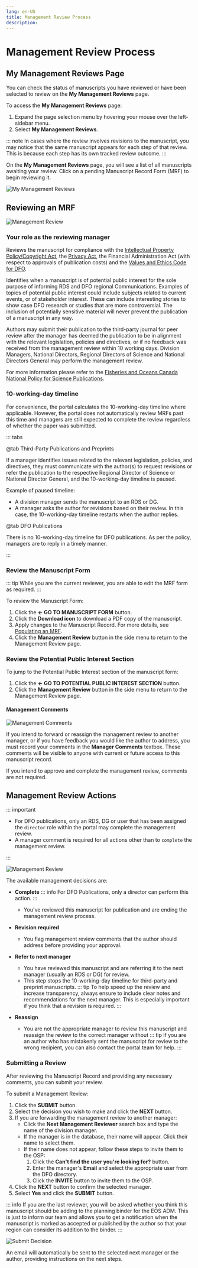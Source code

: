 ```yaml
---
lang: en-US
title: Management Review Process
description:
---
```


# Management Review Process

## My Management Reviews Page

You can check the status of manuscripts you have reviewed or have been selected to review on the **My Management Reviews** page.

To access the **My Management Reviews** page:

1. Expand the page selection menu by hovering your mouse over the left-sidebar menu.
2. Select **My Management Reviews**.

::: note
In cases where the review involves revisions to the manuscript, you may notice
that the same manuscript appears for each step of that review. This is because
each step has its own tracked review outcome.
:::

On the **My Management Reviews** page, you will see a list of all manuscripts awaiting your review. Click on a pending Manuscript Record Form (MRF) to begin reviewing it.

![My Management Reviews](/images/publication-process/my_management_reviews.png)

## Reviewing an MRF

![Management Review](/images/publication-process/management_review.png)

### Your role as the reviewing manager
Reviews the manuscript for compliance with the [Intellectual Property Policy/Copyright Act](https://www.dfo-mpo.gc.ca/terms-avis/copyright-droits-eng.htm), the [Privacy Act](https://www.priv.gc.ca/en/privacy-topics/privacy-laws-in-canada/the-privacy-act/pa_brief/), the Financial Administration Act (with respect to approvals of publication costs) and the [Values and Ethics Code for DFO](https://www.dfo-mpo.gc.ca/reports-rapports/vicr-virc/vicr-virc2012-eng.htm).

Identifies when a manuscript is of potential public interest for the sole purpose of informing RDS and DFO regional Communications. Examples of topics of potential public interest could include subjects related to current events, or of stakeholder interest. These can include interesting stories to show case DFO research or studies that are more controversial. The inclusion of potentially sensitive material will never prevent the publication of a manuscript in any way.

Authors may submit their publication to the third-party journal for peer review after the manager has deemed the publication to be in alignment with the relevant legislation, policies and directives, or if no feedback was received from the management review within 10 working days. Division Managers, National Directors, Regional Directors of Science and National Directors General may perform the management review.

For more information please refer to the [Fisheries and Oceans Canada National Policy for Science Publications](https://www.dfo-mpo.gc.ca/about-notre-sujet/publications/science/policy-politique/index-eng.html).

### 10-working-day timeline

For convenience, the portal calculates the 10-working-day timeline where applicable. However, the portal does not automatically review MRFs past this time and managers are still expected to complete the review regardless of whether the paper was submitted.

::: tabs

@tab Third-Party Publications and Preprints

If a manager identifies issues related to the relevant legislation, policies, and directives, they must communicate with the author(s) to request revisions or refer the publication to the respective Regional Director of Science or National Director General, and the 10-working-day timeline is paused.

Example of paused timeline:

- A division manager sends the manuscript to an RDS or DG.
- A manager asks the author for revisions based on their review. In this case, the 10-working-day timeline restarts when the author replies.

@tab DFO Publications

There is no 10-working-day timeline for DFO publications. As per the policy, managers are to reply in a timely manner.

:::

### Review the Manuscript Form

::: tip
While you are the current reviewer, you are able to edit the MRF form as required.
:::

To review the Manuscript Form:

1. Click the **<- GO TO MANUSCRIPT FORM** button.
2. Click the **Download icon** to download a PDF copy of the manuscript.
3. Apply changes to the Manuscript Record. For more details, see [Populating an MRF](/en/publication-process/manuscript-record-form.md).
4. Click the **Management Review** button in the side menu to return to the Management Review page.

### Review the Potential Public Interest Section

To jump to the Potential Public Interest section of the manuscript form:

1. Click the **<- GO TO POTENTIAL PUBLIC INTEREST SECTION** button.
2. Click the **Management Review** button in the side menu to return to the Management Review page.

#### Management Comments

![Management Comments](/images/publication-process/management_comments.png)

If you intend to forward or reassign the management review to another manager, or if you have feedback you would like the author to address, you must record your comments in the **Manager Comments** textbox. These comments will be visible to anyone with current or future access to this manuscript record.

If you intend to approve and complete the management review, comments are not required.

## Management Review Actions

::: important

- For DFO publications, only an RDS, DG or user that has been assigned the `director` role within the portal may complete the management review.
- A manager comment is required for all actions other than to `complete` the management review.

:::


![Management Review](/images/publication-process/decision.png)

The available management decisions are:

- **Complete**
  ::: info
  For DFO Publications, only a director can perform this action.
  :::
  - You've reviewed  this manuscript for publication and are ending the management review process.

- **Revision required**
  - You flag management review comments that the author should address before providing your approval.

- **Refer to next manager**
  - You have reviewed this manuscript and are referring it to the next manager (usually an RDS or DG) for review.
  - This step stops the 10-working-day timeline for third-party and preprint manuscripts.
  ::: tip
  To help speed up the review and increase transparency, always ensure to
  include clear notes and recommendations for the next manager. This is
  especially important if you think that a revision is required.
  :::

- **Reassign**
  - You are not the appropriate manager to review this manuscript and reassign the review to the correct manager without
  ::: tip
  If you are an author who has mistakenly sent the manuscript for review to the
  wrong recipient, you can also contact the portal team for help.
  :::

### Submitting a Review

After reviewing the Manuscript Record and providing any necessary comments, you can submit your review.

To submit a Management Review:

1. Click the **SUBMIT** button.
2. Select the decision you wish to make and click the **NEXT** button.
3. If you are forwarding the management review to another manager:
   - Click the **Next Management Reviewer** search box and type the name of the division manager.
   - If the manager is in the database, their name will appear. Click their name to select them.
   - If their name does not appear, follow these steps to invite them to the OSP:
     1. Click the **Can't find the user you're looking for?** button.
     2. Enter the manager's **Email** and select the appropriate user from the DFO directory.
     3. Click the **INVITE** button to invite them to the OSP.
4. Click the **NEXT** button to confirm the selected manager.
5. Select **Yes** and click the **SUBMIT** button.

::: info
If you are the last reviewer, you will be asked whether you think this manuscript should be adding to the planning binder for the EOS ADM. This is just to
inform our team and allows you to get a notification when the manuscript is marked as accepted or published by the author so that your region can
consider its addition to the binder.
:::

![Submit Decision](/images/publication-process/submit_decision.png)

An email will automatically be sent to the selected next manager or the author, providing instructions on the next steps.

